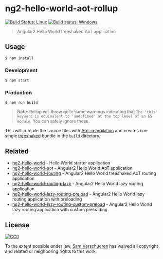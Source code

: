 # ng2-hello-world-aot-rollup

[![Build Status: Linux](https://travis-ci.org/SamVerschueren/ng2-hello-world-aot-rollup.svg?branch=master)](https://travis-ci.org/SamVerschueren/ng2-hello-world-aot-rollup) [![Build status: Windows](https://ci.appveyor.com/api/projects/status/0o3jy3i2u6xs7h1d/branch/master?svg=true)](https://ci.appveyor.com/project/SamVerschueren/ng2-hello-world-aot-rollup/branch/master)


> Angular2 Hello World treeshaked AoT application


## Usage

```
$ npm install
```

### Development

```
$ npm start
```

### Production

```
$ npm run build
```

> Note: Rollup will throw quite some warnings indicating that `The 'this' keyword is equivalent to 'undefined' at the top level of an ES module`. You can safely ignore these.

This will compile the source files with [AoT compilation](https://angular.io/docs/ts/latest/cookbook/aot-compiler.html) and creates one single [treeshaked](https://angular.io/docs/ts/latest/cookbook/aot-compiler.html#!#tree-shaking) bundle in the `build` directory.


## Related

- [ng2-hello-world](https://github.com/SamVerschueren/ng2-hello-world) - Hello World starter application
- [ng2-hello-world-aot](https://github.com/SamVerschueren/ng2-hello-world-aot) - Angular2 Hello World AoT application
- [ng2-hello-world-routing](https://github.com/SamVerschueren/ng2-hello-world-routing) - Angular2 Hello World treeshaked AoT routing application
- [ng2-hello-world-routing-lazy](https://github.com/SamVerschueren/ng2-hello-world-lazy-routing) - Angular2 Hello World lazy routing application
- [ng2-hello-world-lazy-routing-preload](https://github.com/SamVerschueren/ng2-hello-world-lazy-routing-preload) - Angular2 Hello World lazy routing application with preloading
- [ng2-hello-world-lazy-routing-custom-preload](https://github.com/SamVerschueren/ng2-hello-world-lazy-routing-custom-preload) - Angular2 Hello World lazy routing application with custom preloading


## License

[![CC0](http://mirrors.creativecommons.org/presskit/buttons/88x31/svg/cc-zero.svg)](https://creativecommons.org/publicdomain/zero/1.0/)

To the extent possible under law, [Sam Verschueren](https://github.com/SamVerschueren) has waived all copyright and related or neighboring rights to this work.
